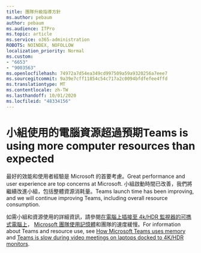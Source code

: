```yaml
---
title: 團隊升級指導方針
ms.author: pebaum
author: pebaum
ms.audience: ITPro
ms.topic: article
ms.service: o365-administration
ROBOTS: NOINDEX, NOFOLLOW
localization_priority: Normal
ms.custom:
- "6653"
- "9003563"
ms.openlocfilehash: 74972a7d54ea349cd997509a59a9320256a7eee7
ms.sourcegitcommit: 9a39e7cff11854c54c717a2c0094bfdfefee4ffd
ms.translationtype: MT
ms.contentlocale: zh-TW
ms.lasthandoff: 10/01/2020
ms.locfileid: "48334156"
---
```

# <a name="teams-is-using-more-computer-resources-than-expected"></a><span data-ttu-id="1040e-102">小組使用的電腦資源超過預期</span><span class="sxs-lookup"><span data-stu-id="1040e-102">Teams is using more computer resources than expected</span></span>

<span data-ttu-id="1040e-103">最好的效能和使用者經驗是 Microsoft 的首要考慮。</span><span class="sxs-lookup"><span data-stu-id="1040e-103">Great performance and user experience are top concerns at Microsoft.</span></span> <span data-ttu-id="1040e-104">小組啟動時間已改善，我們將繼續改進小組，包括整體資源消耗量。</span><span class="sxs-lookup"><span data-stu-id="1040e-104">Teams launch time has been improving, and we will continue improving Teams, including overall resource consumption.</span></span>  

<span data-ttu-id="1040e-105">如需小組和資源使用的詳細資訊，請參閱[在電腦上插接至 4k/HDR 監視器的可擕式電腦上](https://docs.microsoft.com/MicrosoftTeams/troubleshoot/known-issues/teams-slow-video-meetings-laptops-4k)， [Microsoft 團隊使用記憶體](https://docs.microsoft.com/microsoftteams/teams-memory-usage-perf)和團隊的速度緩慢。</span><span class="sxs-lookup"><span data-stu-id="1040e-105">For information about Teams and resource use, see [How Microsoft Teams uses memory](https://docs.microsoft.com/microsoftteams/teams-memory-usage-perf)  and  [Teams is slow during video meetings on laptops docked to 4K/HDR monitors](https://docs.microsoft.com/MicrosoftTeams/troubleshoot/known-issues/teams-slow-video-meetings-laptops-4k).</span></span>
